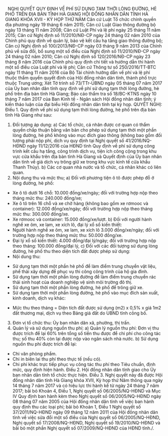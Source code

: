 <jsontable name="bang_0"> </jsontable>
 
NGHỊ QUYẾT
QUY ĐỊNH
VỀ PHÍ SỬ DỤNG TẠM THỜI LÒNG ĐƯỜNG, HÈ PHỐ TRÊN ĐỊA BÀN TỈNH HÀ GIANG
HỘI ĐỒNG NHÂN DÂN TỈNH HÀ GIANG
KHÓA XVII - KỲ HỌP THỨ NĂM
Căn cứ Luật Tổ chức chính quyền địa phương ngày 19 tháng 6 năm 2015;
Căn cứ
Luật Giao thông đường bộ ngày 13 tháng 11 năm 2008;
Căn cứ Luật Phí và lệ phí ngày 25
tháng 11 năm 2015;
Căn cứ Nghị định số 11/2010/NĐ-CP ngày 24 tháng 02 năm 2010 của Chính phủ quy định về quản lý, bảo vệ kết cấu hạ tầng giao thông đường bộ;
Căn cứ Nghị định số 100/2013/NĐ-CP ngày 03 tháng 9 năm 2013 của Chính phủ về sửa đổi, bổ
sung một số điều của Nghị định số 11/2010/NĐ-CP
ngày 24 tháng 02 năm 2010;
Căn cứ Nghị định số 120/2016/NĐ-CP ngày 23 tháng 8 năm 2016 của
Chính phủ quy định chi tiết và hướng dẫn thi hành một số điều của Luật phí và lệ phí;
Căn cứ
Thông tư số 250/2016/TT-BTC ngày 11 tháng 11 năm
2016 của Bộ Tài chính hướng dẫn về phí và lệ phí
thuộc thẩm quyền quyết định
của Hội đồng nhân dân tỉnh, thành phố trực thuộc Trung ương;
Xét Tờ trình số 73/TTr-UBND ngày 05 tháng 07 năm 2017 của Ủy ban nhân dân tỉnh quy định về phí sử dụng tạm thời lòng đường, hè phố trên địa bàn tỉnh Hà Giang; Báo cáo thẩm
tra số 18/BC-KTNS ngày 10 tháng 7 năm 2017 của Ban
Kinh tế - Ngân sách Hội đồng nhân dân tỉnh; ý kiến thảo luận của đại biểu Hội đồng
nhân dân tỉnh tại kỳ họp.
QUYẾT NGHỊ:
Điều 1.
Quy định về phí sử dụng tạm thời lòng đường, hè phố trên địa bàn tỉnh Hà Giang
như sau:
1. Đối tượng áp dụng:
a) Các tổ chức, cá nhân được cơ quan
có thẩm quyền chấp thuận bằng văn bản cho phép sử dụng tạm thời một phần lòng đường, hè phố không vào mục đích giao thông (không bao gồm đối tượng
phải nộp phí, dịch vụ quy định tại Nghị quyết số 41/2016/NQ-HĐND ngày 11/12/2016 của HĐND tỉnh Quy định về phí sử dụng
công trình kết cấu hạ tầng, công
trình dịch vụ, tiện ích công cộng trong khu vực cửa khẩu trên địa bàn tỉnh Hà Giang và Quyết
định của Ủy ban nhân dân tỉnh về giá dịch vụ trông giữ xe trong khu vực kinh tế cửa khẩu Thanh Thủy).
b) Các cơ quan nhà nước và tổ chức, cá nhân khác có liên quan.
2. Nội dung thu và mức thu;
a) Đối với phương tiện ô tô được phép đỗ ở lòng đường, hè phố:
- Xe ô tô dưới 16 chỗ: 10.000 đồng/xe/ngày;
đối với trường hợp nộp theo tháng mức thu: 240.000 đồng/xe;
- Xe ô tô trên
16 chỗ và xe chở hàng (không bao gồm xe rơmooc
và container): 12.000 đồng/xe/ngày;
đối với trường hợp nộp theo tháng mức thu: 300.000 đồng/xe.
- Xe rơmooc và
container: 15.000 đồng/xe/lượt.
b) Đối với người
hành nghề xe ôm, xe lam, xe xích lô, đại lý xổ số kiến thiết:
- Người hành nghề xe ôm, xe lam, xe
xích lô 3.000 đồng/xe/ngày; đối với trường hợp nộp theo tháng mức thu: 50.000 đồng/xe.
- Đại lý xổ số kiến thiết: 4.000 đồng/đại
lý/ngày; đối với trường hợp nộp theo tháng: 100.000 đồng/đại lý,
c) Đối với các đối
tượng sử dụng lòng đường, hè phố thu theo diện tích đất được phép sử dụng:
- Nội dung thu:
+ Sử dụng tạm thời một phần hè phố để
làm điểm trung chuyển vật liệu, phế thải xây dựng để
phục vụ thi công công trình của hộ gia đình.
+ Sử dụng tạm thời một phần lòng đường
để làm điểm trung chuyển rác thải
sinh hoạt của doanh nghiệp vệ sinh môi trường đô thị.
+ Sử dụng tạm thời một phần lòng đường, hè phố để trông giữ xe.
+ Sử dụng tạm thời một phần lòng đường, hè phố vào mục đích sản xuất, kinh
doanh, dịch vụ khác:
- Mức thu theo tháng = Diện tích đất được sử dụng (m2) x 0,5% x giá 1m2 đất
thương mại, dịch vụ theo Bảng giá đất do UBND tỉnh công bố.
3. Đơn vị tổ chức thu: Ủy ban nhân
dân xã, phường, thị trấn.
4. Quản lý và sử dụng nguồn thu phí:
a) Quản lý nguồn thu phí:
Đơn vị thu được trích để lại 60% trên tổng
số tiền thu được để chi phí cho công tác thu; số thu 40%
còn lại được nộp vào ngân sách nhà nước.
b) Sử dụng nguồn thu phí được trích để
lại:
- Chi văn phòng phẩm.
- Chi in biên lai thu phí theo thực tế (nếu có).
- Chi phí khác
trực tiếp phục vụ công tác thu phí theo Tiêu chuẩn,
định mức, quy định hiện hành.
Điều 2.
Hội đồng nhân dân tỉnh giao cho Ủy ban nhân
dân tỉnh tổ chức thực hiện.
Điều 3. Nghị quyết này đã được
Hội đồng nhân dân tỉnh Hà Giang khóa XVII, Kỳ họp thứ Năm thông qua ngày 14
tháng 7 năm 2017 và có hiệu lực thi hành kể từ ngày 24 tháng 7 năm 2017; bãi bỏ
Khoản 4, Điều 1, Nghị quyết số 06/2005/NQ-HĐND và Mục IV Quy định ban hành kèm
theo Nghị quyết số 06/2005/NQ-HĐND ngày 08 tháng 07 năm 2005 của Hội đồng nhân
dân tỉnh về việc ban hành quy định thu các loại phí; bãi bỏ Khoản 1, Điều 1 Nghị
quyết số 37/2011/NQ-HĐND ngày 09 tháng 12 năm 2011 của Hội đồng nhân dân tỉnh về
việc sửa đổi một số điều của Nghị quyết số 06/2005/NQ-HĐND, Nghị quyết số
17/2008/NQ-HĐND, Nghị quyết số 19/2010/NQ-HĐND và bãi bỏ một phần Nghị quyết số
07/2009/NQ-HĐND của HĐND tỉnh./.
 
<jsontable name="bang_1"> </jsontable>